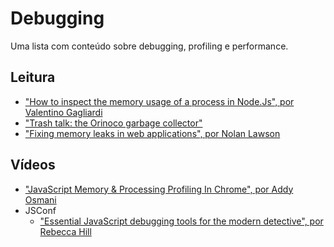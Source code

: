 # Debugging
Uma lista com conteúdo sobre debugging, profiling e performance.

## Leitura
- ["How to inspect the memory usage of a process in Node.Js", por Valentino Gagliardi](https://www.valentinog.com/blog/memory-usage-node-js/)
- ["Trash talk: the Orinoco garbage collector"](https://v8.dev/blog/trash-talk)
- ["Fixing memory leaks in web applications", por Nolan Lawson](https://nolanlawson.com/2020/02/19/fixing-memory-leaks-in-web-applications/)

## Vídeos
- ["JavaScript Memory & Processing Profiling In Chrome", por Addy Osmani](https://www.youtube.com/watch?v=KKwmdTByxLk)
- JSConf
    - ["Essential JavaScript debugging tools for the modern detective", por Rebecca Hill](https://www.youtube.com/watch?v=TtsvMRxmfGA)
